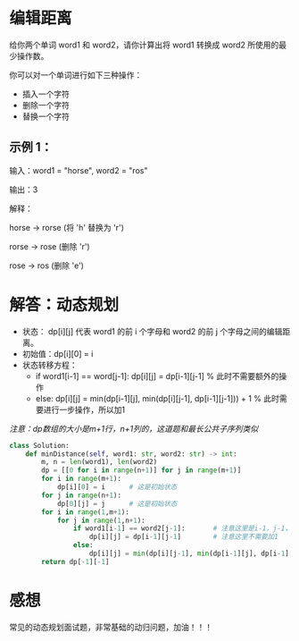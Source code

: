 # 编辑距离

给你两个单词 word1 和 word2，请你计算出将 word1 转换成 word2 所使用的最少操作数。

你可以对一个单词进行如下三种操作：

* 插入一个字符
* 删除一个字符
* 替换一个字符

## 示例 1：

输入：word1 = "horse", word2 = "ros"

输出：3

解释：

horse -> rorse (将 'h' 替换为 'r')

rorse -> rose (删除 'r')

rose -> ros (删除 'e')

# 解答：动态规划

* 状态： dp[i][j] 代表 word1 的前 i 个字母和 word2 的前 j 个字母之间的编辑距离。
* 初始值：dp[i][0] = i
* 状态转移方程：
  * if word1[i-1] == word[j-1]: dp[i][j] = dp[i-1][j-1]                  % 此时不需要额外的操作
  * else: dp[i][j] = min(dp[i-1][j], min(dp[i][j-1], dp[i-1][j-1])) + 1  % 此时需要进行一步操作，所以加1

*注意：dp数组的大小是m+1行，n+1列的，这道题和最长公共子序列类似*

```python
class Solution:
    def minDistance(self, word1: str, word2: str) -> int:
        m, n = len(word1), len(word2)
        dp = [[0 for i in range(n+1)] for j in range(m+1)]
        for i in range(m+1):
            dp[i][0] = i      # 这是初始状态
        for j in range(n+1):
            dp[0][j] = j      # 这是初始状态
        for i in range(1,m+1):
            for j in range(1,n+1):
                if word1[i-1] == word2[j-1]:       # 注意这里是i-1，j-1，原因是因为i的变化范围是[1, m+1]，j的变化范围是[1, n+1]
                    dp[i][j] = dp[i-1][j-1]        # 注意这里不需要加1
                else:
                    dp[i][j] = min(dp[i][j-1], min(dp[i-1][j], dp[i-1][j-1])) + 1  # 注意这里需要加1
        return dp[-1][-1]
```

# 感想

常见的动态规划面试题，非常基础的动归问题，加油！！！
